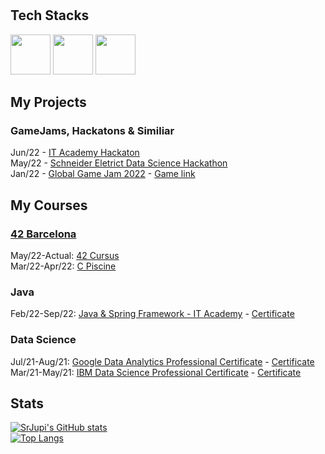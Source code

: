 # 

## Tech Stacks
<img src="https://raw.githubusercontent.com/bablubambal/All_logo_and_pictures/1ac69ce5fbc389725f16f989fa53c62d6e1b4883/programming%20languages/java.svg" width="64"> <img src="https://raw.githubusercontent.com/bablubambal/All_logo_and_pictures/main/frameworks/spring.svg" width="64"> <img src="https://raw.githubusercontent.com/bablubambal/All_logo_and_pictures/1ac69ce5fbc389725f16f989fa53c62d6e1b4883/programming%20languages/c.svg" width="64">

## My Projects

### GameJams, Hackatons & Similiar  

Jun/22 - [IT Academy Hackaton](https://github.com/SrJupi/hackaton-itacademy)  
May/22 - [Schneider Eletrict Data Science Hackathon](https://github.com/SrJupi/Schneider-Eletrict-Hackathon)  
Jan/22 - [Global Game Jam 2022](https://github.com/antoniojesusnc/ggj22) - [Game link](https://gamejolt.com/games/BiSanic/686165)  

## My Courses

### [42 Barcelona](https://github.com/SrJupi/42-Barcelona)  

May/22-Actual: [42 Cursus](https://github.com/SrJupi/42-Barcelona#42-cursus)  
Mar/22-Apr/22: [C Piscine](https://github.com/SrJupi/42-Barcelona#c-piscine)  

### Java
Feb/22-Sep/22: [Java & Spring Framework - IT Academy](https://github.com/SrJupi/IT-Academy) - [Certificate](https://certtun.vottun.com/badgedetail?id=a6c4ddc0-0585-44ad-9478-ad4d7d4f7122)

### Data Science
Jul/21-Aug/21: [Google Data Analytics Professional Certificate](https://www.kaggle.com/code/lucassulzbachrilho/google-data-analytics-capstone-project-case-1) - [Certificate](https://www.credly.com/badges/fa933971-b23b-45ab-919d-789be321efa7/public_url)  
Mar/21-May/21: [IBM Data Science Professional Certificate](https://github.com/SrJupi/Applied-Data-Science-Capstone) - [Certificate](https://www.credly.com/badges/94901912-219f-4a47-8032-5903e57e6159/public_url)


## Stats

[![SrJupi's GitHub stats](https://github-readme-stats.vercel.app/api?username=SrJupi)](https://github.com/anuraghazra/github-readme-stats)  
[![Top Langs](https://github-readme-stats.vercel.app/api/top-langs/?username=SrJupi&layout=compact&langs_count=5&hide=jupyter%20notebook)](https://github.com/anuraghazra/github-readme-stats)
